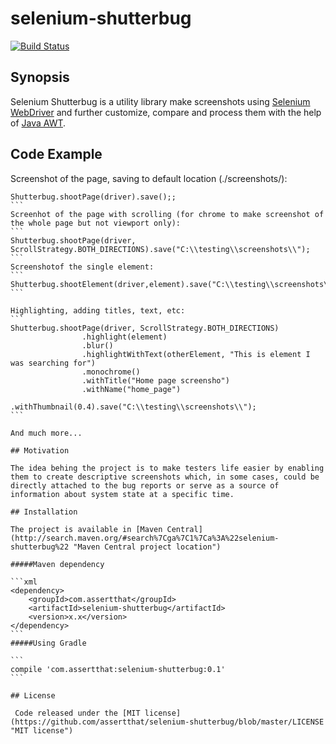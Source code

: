 # selenium-shutterbug

[![Build Status](https://travis-ci.org/assertthat/selenium-shutterbug.svg?branch=master)](https://travis-ci.org/assertthat/selenium-shutterbug)

## Synopsis

Selenium Shutterbug is a utility library make screenshots using [Selenium WebDriver](http://www.seleniumhq.org/projects/webdriver/ "SeleniumHQ WebDriver page") and further customize, compare and process them with the help of  [Java AWT](https://en.wikipedia.org/wiki/Abstract_Window_Toolkit "AWT wiki").

## Code Example

Screenshot of the page, saving to default location (./screenshots/):
````
Shutterbug.shootPage(driver).save();;
```
Screenhot of the page with scrolling (for chrome to make screenshot of the whole page but not viewport only):
```
Shutterbug.shootPage(driver, ScrollStrategy.BOTH_DIRECTIONS).save("C:\\testing\\screenshots\\");
```
Screenshotof the single element:
```
Shutterbug.shootElement(driver,element).save("C:\\testing\\screenshots\\");
```

Highlighting, adding titles, text, etc:
```
Shutterbug.shootPage(driver, ScrollStrategy.BOTH_DIRECTIONS)
                .highlight(element)
                .blur()
                .highlightWithText(otherElement, "This is element I was searching for")
                .monochrome()
                .withTitle("Home page screensho")
                .withName("home_page")
                .withThumbnail(0.4).save("C:\\testing\\screenshots\\");
```

And much more...

## Motivation

The idea behing the project is to make testers life easier by enabling them to create descriptive screenshots which, in some cases, could be directly attached to the bug reports or serve as a source of information about system state at a specific time. 

## Installation

The project is available in [Maven Central](http://search.maven.org/#search%7Cga%7C1%7Ca%3A%22selenium-shutterbug%22 "Maven Central project location")

#####Maven dependency

```xml
<dependency>
    <groupId>com.assertthat</groupId>
    <artifactId>selenium-shutterbug</artifactId>
    <version>x.x</version>
</dependency>
```
#####Using Gradle

```
compile 'com.assertthat:selenium-shutterbug:0.1'
```

## License

 Code released under the [MIT license](https://github.com/assertthat/selenium-shutterbug/blob/master/LICENSE "MIT license")
